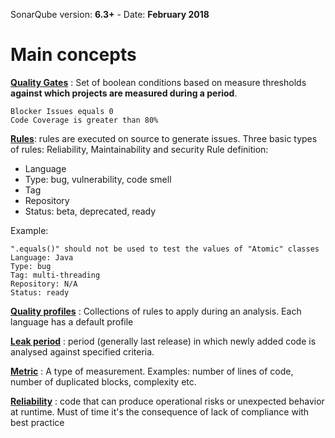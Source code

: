  SonarQube version: __6.3+__ - Date: __February 2018__

# Main concepts

<u>**Quality Gates**</u> : Set of boolean conditions based on measure thresholds 
**against which projects are measured during a period**. 

```
Blocker Issues equals 0
Code Coverage is greater than 80%
```

<u>**Rules**</u>: rules are executed on source to generate issues. Three basic types of rules: Reliability, Maintainability and security
Rule definition:

- Language
- Type: bug, vulnerability, code smell
- Tag
- Repository
- Status: beta, deprecated, ready

Example:
```
".equals()" should not be used to test the values of "Atomic" classes
Language: Java
Type: bug
Tag: multi-threading
Repository: N/A
Status: ready
```

<u>**Quality profiles**</u> : Collections of rules to apply during an analysis.
Each language has a default profile

<u>**Leak period**</u> :  period (generally last release) in which newly added code is analysed against specified criteria.

<u>**Metric**</u> : A type of measurement. Examples: number of lines of code, number of duplicated blocks, complexity etc.

<u>**Reliability**</u> : code that can produce operational risks or unexpected behavior at runtime. Must of time it's the consequence of lack of compliance with best practice 

